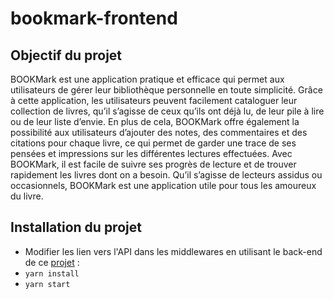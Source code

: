 # bookmark-frontend

## Objectif du projet
BOOKMark est une application pratique et efficace qui permet aux utilisateurs de gérer leur bibliothèque personnelle en toute simplicité.
Grâce à cette application, les utilisateurs peuvent facilement cataloguer leur collection de livres, qu’il s’agisse de ceux qu’ils ont déjà lu, de leur pile à lire ou de leur liste d’envie.
En plus de cela, BOOKMark offre également la possibilité aux utilisateurs d’ajouter des notes, des commentaires et des citations pour chaque livre, ce qui permet de garder une trace de ses pensées et impressions sur les
différentes lectures effectuées.
Avec BOOKMark, il est facile de suivre ses progrès de lecture et de trouver rapidement les livres dont on a besoin.
Qu’il s’agisse de lecteurs assidus ou occasionnels, BOOKMark est une application utile pour tous les amoureux du livre.

## Installation du projet
- Modifier les lien vers l'API dans les middlewares en utilisant le back-end de ce [projet](https://github.com/Bookmark-Library/bookmark-backend) : 
- `yarn install`
- `yarn start`
